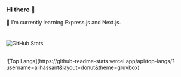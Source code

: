 ### Hi there 👋  

🌱 I’m currently learning Express.js and Next.js.
<!--
**alihassant/alihassant** is a ✨ _special_ ✨ repository because its `README.md` (this file) appears on your GitHub profile.
 
Here are some ideas to get you started:

- 🔭 I’m currently working on ...
- 🌱 I’m currently learning ...
- 👯 I’m looking to collaborate on ...
- 🤔 I’m looking for help with ...
- 💬 Ask me about ...
- 📫 How to reach me: ...
- 😄 Pronouns: ...
- ⚡ Fun fact: ...
-->
#
![GitHub Stats](https://github-readme-stats.vercel.app/api?username=alihassant&show_icons=true&rank_icon=github&theme=gruvbox)
<!-- <br/>
![GitHub Streak](https://streak-stats.demolab.com?user=alihassant&theme=gruvbox)
-->
<br/>
![Top Langs](https://github-readme-stats.vercel.app/api/top-langs/?username=alihassant&layout=donut&theme=gruvbox)

  
